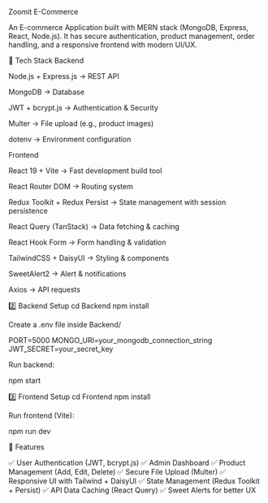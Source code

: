 Zoomit E-Commerce

An E-commerce Application built with MERN stack (MongoDB, Express, React, Node.js).
It has secure authentication, product management, order handling, and a responsive frontend with modern UI/UX.

🚀 Tech Stack
Backend

Node.js + Express.js → REST API

MongoDB → Database

JWT + bcrypt.js → Authentication & Security

Multer → File upload (e.g., product images)

dotenv → Environment configuration

Frontend

React 19 + Vite → Fast development build tool

React Router DOM → Routing system

Redux Toolkit + Redux Persist → State management with session persistence

React Query (TanStack) → Data fetching & caching

React Hook Form → Form handling & validation

TailwindCSS + DaisyUI → Styling & components

SweetAlert2 → Alert & notifications

Axios → API requests

2️⃣ Backend Setup
cd Backend
npm install


Create a .env file inside Backend/

PORT=5000
MONGO_URI=your_mongodb_connection_string
JWT_SECRET=your_secret_key


Run backend:

npm start

3️⃣ Frontend Setup
cd Frontend
npm install


Run frontend (Vite):

npm run dev

🔐 Features

✅ User Authentication (JWT, bcrypt.js)
✅ Admin Dashboard
✅ Product Management (Add, Edit, Delete)
✅ Secure File Upload (Multer)
✅ Responsive UI with Tailwind + DaisyUI
✅ State Management (Redux Toolkit + Persist)
✅ API Data Caching (React Query)
✅ Sweet Alerts for better UX
